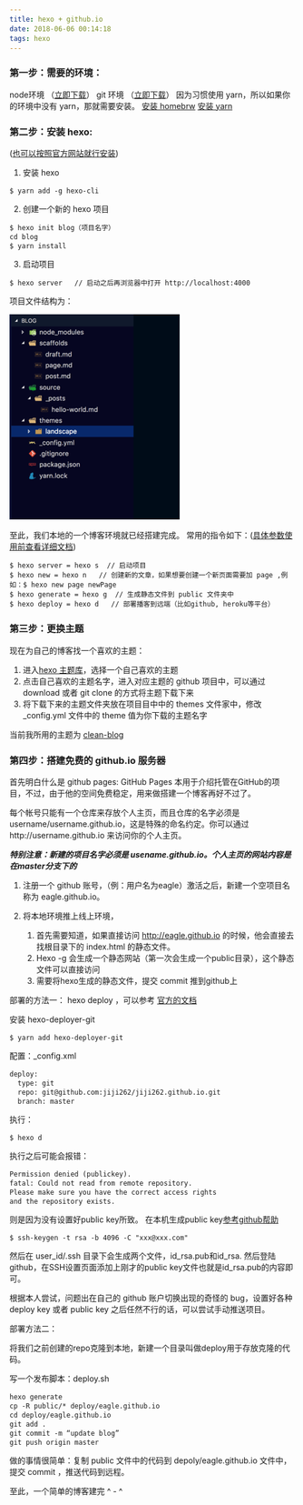 ```yaml
---
title: hexo + github.io
date: 2018-06-06 00:14:18
tags: hexo
---
```


### 第一步：需要的环境：
   node环境  （[立即下载](https://nodejs.org/zh-cn/)）
   git 环境  （[立即下载](https://git-scm.com/download/)）
   因为习惯使用 yarn，所以如果你的环境中没有 yarn，那就需要安装。
    [安装 homebrw](https://brew.sh/)
    [安装 yarn](https://yarnpkg.com/en/docs/install#mac-stable)
### 第二步：安装 hexo:
([也可以按照官方网站就行安装](https://hexo.io/zh-cn/docs/index.html))
1. 安装 hexo
```
$ yarn add -g hexo-cli
```
2. 创建一个新的 hexo 项目
```
$ hexo init blog（项目名字）
cd blog
$ yarn install
```
3. 启动项目
```
$ hexo server   // 启动之后再浏览器中打开 http://localhost:4000
```

项目文件结构为：

<img src="./page.png" alt="GitHub" title="GitHub,Social Coding" width="300" />


至此，我们本地的一个博客环境就已经搭建完成。
常用的指令如下：([具体参数使用前查看详细文档](https://hexo.io/zh-cn/docs/commands.html))
```
$ hexo server = hexo s  // 启动项目
$ hexo new = hexo n   // 创建新的文章，如果想要创建一个新页面需要加 page ,例如：$ hexo new page newPage
$ hexo generate = hexo g  // 生成静态文件到 public 文件夹中
$ hexo deploy = hexo d   // 部署播客到远端（比如github, heroku等平台）
```
### 第三步：更换主题
现在为自己的博客找一个喜欢的主题：
1. 进入[hexo 主题库](https://hexo.io/themes/)，选择一个自己喜欢的主题
2. 点击自己喜欢的主题名字，进入对应主题的 github 项目中，可以通过 download 或者 git clone 的方式将主题下载下来
3. 将下载下来的主题文件夹放在项目目中中的 themes 文件家中，修改 _config.yml 文件中的 theme 值为你下载的主题名字

当前我所用的主题为 [clean-blog](https://github.com/klugjo/hexo-theme-clean-blog)

### 第四步：搭建免费的 github.io 服务器

首先明白什么是 github pages:
GitHub Pages 本用于介绍托管在GitHub的项目，不过，由于他的空间免费稳定，用来做搭建一个博客再好不过了。

每个帐号只能有一个仓库来存放个人主页，而且仓库的名字必须是username/username.github.io，这是特殊的命名约定。你可以通过http://username.github.io 来访问你的个人主页。

***特别注意：新建的项目名字必须是 usename.github.io。个人主页的网站内容是在master分支下的***


1. 注册一个 github 账号，（例：用户名为eagle）激活之后，新建一个空项目名称为 eagle.github.io。

2. 将本地环境推上线上环境，
    1. 首先需要知道，如果直接访问 http://eagle.github.io 的时候，他会直接去找根目录下的 index.html 的静态文件。
    2. Hexo -g 会生成一个静态网站（第一次会生成一个public目录），这个静态文件可以直接访问
    3. 需要将hexo生成的静态文件，提交 commit 推到github上

部署的方法一：
hexo deploy ，可以参考 [官方的文档](https://hexo.io/docs/deployment.html)

安装 hexo-deployer-git
```
$ yarn add hexo-deployer-git
```
配置：_config.xml
```
deploy:
  type: git
  repo: git@github.com:jiji262/jiji262.github.io.git
  branch: master
```
执行：
```
$ hexo d
```

执行之后可能会报错：
```
Permission denied (publickey).
fatal: Could not read from remote repository.
Please make sure you have the correct access rights
and the repository exists.
```
则是因为没有设置好public key所致。
在本机生成public key[参考github帮助](https://help.github.com/articles/connecting-to-github-with-ssh/)
```
$ ssh-keygen -t rsa -b 4096 -C "xxx@xxx.com"
```
然后在 user_id/.ssh 目录下会生成两个文件，id_rsa.pub和id_rsa.
然后登陆github，在SSH设置页面添加上刚才的public key文件也就是id_rsa.pub的内容即可。

根据本人尝试，问题出在自己的 github 账户切换出现的奇怪的 bug，设置好各种 deploy key 或者 public key 之后任然不行的话，可以尝试手动推送项目。

部署方法二：

将我们之前创建的repo克隆到本地，新建一个目录叫做deploy用于存放克隆的代码。

写一个发布脚本：deploy.sh
```
hexo generate
cp -R public/* deploy/eagle.github.io
cd deploy/eagle.github.io
git add .
git commit -m “update blog”
git push origin master
```

做的事情很简单：复制 public 文件中的代码到 depoly/eagle.github.io 文件中，提交 commit ，推送代码到远程。

至此，一个简单的博客建完  ^ - ^